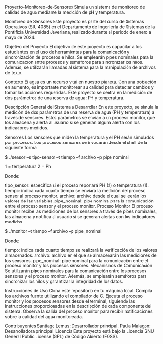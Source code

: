 Proyecto-Monitoreo-de-Sensores
Simula un sistema de monitoreo de calidad de agua mediante la medición de pH y temperatura.

Monitoreo de Sensores
Este proyecto es parte del curso de Sistemas Operativos (SIU 4085) en el Departamento de Ingeniería de Sistemas de la Pontificia Universidad Javeriana, realizado durante el período de enero a mayo de 2024.

Objetivo del Proyecto
El objetivo de este proyecto es capacitar a los estudiantes en el uso de herramientas para la comunicación y sincronización de procesos e hilos. Se emplearán pipes nominales para la comunicación entre procesos y semáforos para sincronizar los hilos. Además, se utilizarán llamadas al sistema para la manipulación de archivos de texto.

Contexto
El agua es un recurso vital en nuestro planeta. Con una población en aumento, es importante monitorear su calidad para detectar cambios y tomar las acciones requeridas. Este proyecto se centra en la medición de dos parámetros de una reserva de agua: PH y temperatura.

Descripción General del Sistema a Desarrollar
En este proyecto, se simula la medición de dos parámetros de una reserva de agua (PH y temperatura) a través de sensores. Estos parámetros se envían a un proceso monitor, que los almacena y alerta al usuario si se generan alguna alerta con los indicadores medidos.

Sensores
Los sensores que miden la temperatura y el PH serán simulados por procesos. Los procesos sensores se invocarán desde el shell de la siguiente forma:

$ ./sensor –s tipo-sensor –t tiempo –f archivo –p pipe nominal

1 = temperatura
2 = Ph

Donde:

tipo_sensor: especifica si el proceso reportará PH (2) o temperatura (1).
tiempo: indica cada cuanto tiempo se enviará la medición del proceso sensor al proceso monitor.
archivo: archivo desde el cual se leerán los valores de las variables.
pipe_nominal: pipe nominal para la comunicación entre el proceso sensor y el proceso monitor.
Proceso Monitor
El proceso monitor recibe las mediciones de los sensores a través de pipes nominales, las almacena y notifica al usuario si se generan alertas con los indicadores medidos.

$ ./monitor –t tiempo –f archivo –p pipe_nominal

Donde:

tiempo: indica cada cuanto tiempo se realizará la verificación de los valores almacenados.
archivo: archivo en el que se almacenarán las mediciones de los sensores.
pipe_nominal: pipe nominal para la comunicación entre el proceso monitor y los procesos sensores.
Mecanismos de Comunicación
Se utilizarán pipes nominales para la comunicación entre los procesos sensores y el proceso monitor. Además, se emplearán semáforos para sincronizar los hilos y garantizar la integridad de los datos.

Instrucciones de Uso
Clona este repositorio en tu máquina local.
Compila los archivos fuente utilizando el compilador de C.
Ejecuta el proceso monitor y los procesos sensores desde el terminal, siguiendo las instrucciones proporcionadas en la descripción de cada componente del sistema.
Observa la salida del proceso monitor para recibir notificaciones sobre la calidad del agua monitoreada.

Contribuyentes
Santiago Lemus: Desarrollador principal.
Paula Malagon: Desarrolladora principal.
Licencia
Este proyecto está bajo la Licencia GNU General Public License (GPL) de Código Abierto (FOSS).
